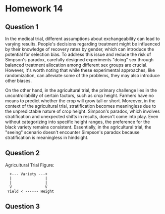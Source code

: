 # Homework 14
## Question 1

In the medical trial, different assumptions about exchangeability can lead to varying results. People's decisions regarding treatment might be influenced by their knowledge of recovery rates by gender, which can introduce the potential for selection bias. To address this issue and reduce the risk of Simpson's paradox, carefully designed experiments "doing" sex through balanced treatment allocation among different sex groups are crucial. However, it's worth noting that while these experimental approaches, like randomization, can alleviate some of the problems, they may also introduce other biases.

On the other hand, in the agricultural trial, the primary challenge lies in the uncontrollability of certain factors, such as crop height. Farmers have no means to predict whether the crop will grow tall or short. Moreover, in the context of the agricultural trial, stratification becomes meaningless due to the unpredictable nature of crop height. Simpson's paradox, which involves stratification and unexpected shifts in results, doesn't come into play. Even without categorizing into specific height ranges, the preference for the black variety remains consistent. Essentially, in the agricultural trial, the "seeing" scenario doesn't encounter Simpson's paradox because stratification is meaningless in hindsight.


## Question 2

Agricultural Trial Figure:
``````
  +--- Variety ---+
  |               |
  |               |
  V               V
 Yield < ------ Height
``````

## Question 3




